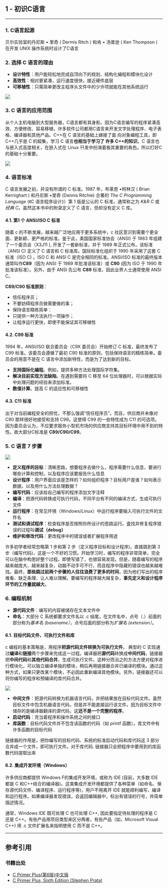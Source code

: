 ## 1 - 初识C语言

---

### 1. C语言起源

贝尔实验室的丹尼斯 • 里奇 ( Dermis Ritch ) 和肯 • 汤普逊 ( Ken Thompson ) 在开发 UNIX 操作系统时设计了C语言


### 2. 选择 C 语言的理由

- **设计特性**：用户能轻松地完成自顶向下的规划、结构化编程和模块化设计
- **高效性**：相对更紧凑，运行速度很快，接近硬件底层
- **可移植性**：只需简单更改主程序头文件中的少许项就能在其他系统运行

![](/images/C%20Primer%20Plus/Pasted%20image%2020250109121729.png)

### 3. C 语言的应用范围

从个人主机电脑到大型服务器，C语言都有其身影。因为C语言编写的程序紧凑高效、方便修改、容易移植，许多软件公司都用C语言来开发文字处理程序、电子表格、编译器和其他产品。C++在 C 语言的基础上嫁接了面 向对象编程工具，即C++几乎是 C 的超集，学习 C 语言**也相当于学习了 许多 C++的知识**。C 语言也与嵌入式高度相关，在嵌入式在 Linux 幵发中扮演着极其重要的角色。所以打好C的基础十分重要。

![](/images/C%20Primer%20Plus/Pasted%20image%2020250109122239.png)

### 4. 语言标准

C 语言发展之初，并没有所谓的 C 标准。1987 年，布莱恩 •柯林汉 ( Brian Kernighart ) 和丹尼斯 •里奇 (Dennis Ritchie) 合著的 *The C Programming Language* (《C 语言程序设计》）第 1 版是公认的 C 标准，通常称之为 *K&R C* 或 *经典 C*。虽然这本书中的附录定义了 C 语言，但却没有定义 C 库。

#### 4.1. 第1 个 ANSI/ISO C 标准

随着 c 的不断发展，越来越广泛地应用于更多系统中，c 社区意识到需要个更全面、更新颖、更严格的标准。鉴于此，美国国家标准协会（ANSI) 于 1983 年组建了一个委员会（X3J11 ), 开发了一套新标准，并于 1989 年正式公布。该标准（ANSI C) 定义了 C 语言和 C 标准库。国际标准化组织于 1990 年采用了这套 C 标准（ISO C) 。ISO C 和 ANSI C 是完全相同的标准。ANSI/ISO 标准的最终版本通常叫作**C89**（因为 ANSI 于 1989 年批准该标准）或 **C90** (因为 ISO 于 1990 年批准该标准）。另外，由于 ANSI 先公布 **C89** 标准，因此业界人士通常使用 ANSI C。

**C89/C90 标准原则**：

- 信任程序员； 
- 不要妨碍程序员做需要做的事； 
- 保持语言精练简单： 
- 只提供一种方法执行一项操作； 
- 让程序运行更快，即使不能保证其可移植性

#### 4.2. C99 标准

1994 年，ANSI/ISO 联合委员会（C9X 委员会）开始修订 C 标准，最终发布了 C99 标准。该委员会遵循了最初 C90 标准的原则，包括保持语言的精练简单。委员会的用意不是在 C 语言中添加新特性，而是为了达到新的目标。

- **支持国际化编程**。例如，提供多种方法处理国际字符集。
- **解决目前实现方法缺陷**。在遇到需要将 C 移至 64 位处理器时，可以根据实际中处理问题的经验来添加标准。
- **数值计算**。提高 C 的适应性和可移植性

#### 4.3. C11 标准

出于对当前编程安全的担忧，不那么强调“信任程序员”。而且，供应商并未像对 C90 那样很好地接受和支持 C99。这使得 C99 的一些特性成为 C11 的可选项。因为委员会认为，不应要求服务小型机市场的供应商支持其目标环境中用不到的特性。故大部分C标准是 **C89/C90/C99**。

### 5. C 语言 7 步骤

![](/images/C%20Primer%20Plus/Pasted%20image%2020250109153541.png)

- **定义程序的目标**：清晰思路，想要程序去做什么，程序需要什么信息，要进行哪些计算和控制，以及程序应该要报告什么信息
- **设计程序**：用户界面应该是怎样的？如何组织程序？目标用户是谁？如何表示数据，以及用什么方法处理数据？
- **编写代码**：应该给自己编写的程序添加文字注释
- **编译**：把源代码转换成可执行代码，不同平台有不同的编译方式，生成可执行文件
- **运行程序**：在常见环境（Windows/Linux）中运行程序要输入可执行文件的文件名
- **测试和调试程序**：检查程序是否按照你所设计的思路运行。査找并修复程序错误的过程叫**调试（debug）**
- **维护和修改代码**：更改程序中的错误或者扩展程序用途

许多初学者经常忽略第 1 步和第 2 步（定义程序目标和设计程序)，直接跳到第 3 步（编写代码)，这是一个不好的习惯。开始学习时，编写的程序非常简单，完全可以在脑中构思好整个过程。即使写错了，也很容易发现。但是，随着编写的程序越来越庞大、越来越复杂，动脑不动手可不行，而且程序中隐藏的错误也越来越难找。最终，**那些跳过前两个步骤的人往往浪费了更多的时间**，因为他们写出的程序难看、缺乏条理、让人难以理解。要编写的程序越大越复杂，**事先定义和设计程序环节的工作量就越大**。

### 6. 编程机制

- **源代码文件**：编写的内容被储存在文本文件中
- **命名**：大部分 C 系统都要求文件名以 .c 结尾，在文件名中，点号（.）前面的部分称为*基本名 (basename）*，点号后面的部分称为*扩展名 (extension）*。

#### 6.1. 目标代码文件、可执行文件和库

c 编程的基本策略是，用程序**把源代码文件转换为可执行文件**。 典型的 C 实现通过**编译**和**链接**两个步骤来完成这一过程。编译器把**源代码**转换成**中间代码**，链接器把**中间代码**和**其他代码合并**，生成可执行文件。这种分而治之的方法方便对程序进行模块化，可以独立编译单独的模块，稍后再用链接器合并已编译的模块。通过这种方式，如果只更改某个模块，不必因此重新编译其他模块。另外，链接器还可以将你编写的程序和预编译的库代码合并。

![](/images/C%20Primer%20Plus/Pasted%20image%2020250109155637.png)

- **中间文件**：把源代码转换为机器语言代码，并把结果放在目标代码文件。虽然目标文件中包含机器语言代码，但是并不能直接运行该文件。因为目标文件中储存的是编译器翻译的源代码，这**还不是一个完整的程序**。
- **启动代码**：充当着程序和操作系统之间的接口
- **库函数**：目标代码文件并不包含该函数的代码（如 printf 函数）。库文件中有许多函数的目标代码

链接器的作用是，把你编写的目标代码、系统的标准启动代码和库代码这 3 部分合并成一个文件，即可执行文件。对于库代码. 链接器只会把程序中要用到的库函数代码提取出来

#### 6.2. 集成开发环境（Windows）

许多供应商都提供 Windows F的集成开发环境，或称为 IDE (目前，大多数 IDE 都是 C 和C++结合的编译器)。这类集成开发环境都提供了各种菜单（如命名、保存源代码文件、编译程序、运行程序等)，用户不用离开 IDE 就能顺利编写、编译和运行程序。如果编译器发现错误，会返回编辑器中，标出有错误的行号，并简单描述情况。

通常，Windows IDE 既可处理 C 也可处理 C++, 因此要指定待处理的程序是 C 还是 C++。有些产品用项目类型来区分两者，有些产品（如，Microsoft Visual C++) 用 .c 文件扩展名来指明使用 C 而不是 C++。

---

## 参考引用

### 书籍出处

- [C Primer Plus(第6版)中文版](asset/c/C%20Primer%20Plus(第6版)中文版.pdf)
- [C Primer Plus, Sixth Edition (Stephen Prata)](asset/c/C%20Primer%20Plus,%20Sixth%20Edition%20(Stephen%20Prata).pdf)